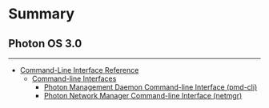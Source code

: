 # Summary

## Photon OS 3.0

----

- [Command-Line Interface Reference](README.md)
    - [Command-line Interfaces](command-line_interfaces.md)
        - [Photon Management Daemon Command-line Interface (pmd-cli)](pmd-cli.md)
        - [Photon Network Manager Command-line Interface (netmgr)](netmgr-cli.md)
